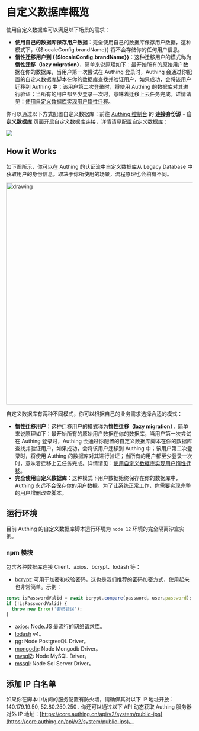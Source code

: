 # 自定义数据库概览

<LastUpdated/>

<!-- ::: hint-warning
只有**企业版**用户能够使用连接自定义数据库功能，详情请见 [https://authing.cn/pricing](https://authing.cn/pricing)。如果你想试用，请联系 [Authing 售后服务人员](csm@authing.cn)。
::: -->

使用自定义数据库可以满足以下场景的需求：

- **使用自己的数据库保存用户数据**：完全使用自己的数据库保存用户数据，这种模式下，{{$localeConfig.brandName}} 将不会存储你的任何用户信息。
- **惰性迁移用户到 {{$localeConfig.brandName}}**：这种迁移用户的模式称为**惰性迁移（lazy migration）**，简单来说原理如下：最开始所有的原始用户数据在你的数据库，当用户第一次尝试在 Authing 登录时，Authing 会通过你配置的自定义数据库脚本在你的数据库查找并验证用户，如果成功，会将该用户迁移到 Authing 中；该用户第二次登录时，将使用 Authing 的数据库对其进行验证；当所有的用户都至少登录一次时，意味着迁移上云任务完成。详情请见：[使用自定义数据库实现用户惰性迁移](./lazy-migration.md)。

你可以通过以下方式配置自定义数据库：前往 [Authing 控制台](https://console.authing.cn/console/userpool) 的 **连接身份源** - **自定义数据库** 页面开启自定义数据库连接，详情请见[配置自定义数据库](./configuration/README.md)：

![](~@imagesZhCn/guides/database-connection/Xnip2021-02-24_16-58-19.png)

## How it Works

如下图所示，你可以在 Authing 的认证流中自定义数据库从 Legacy Database 中获取用户的身份信息。取决于你所使用的场景，流程原理也会稍有不同。

<img src="~@imagesZhCn/guides/Lark20210305-144321.png" alt="drawing" height=600 style="display:block;margin: 0 auto;"/>

自定义数据库有两种不同模式，你可以根据自己的业务需求选择合适的模式：

- **惰性迁移用户**：这种迁移用户的模式称为**惰性迁移（lazy migration）**，简单来说原理如下：最开始所有的原始用户数据在你的数据库，当用户第一次尝试在 Authing 登录时，Authing 会通过你配置的自定义数据库脚本在你的数据库查找并验证用户，如果成功，会将该用户迁移到 Authing 中；该用户第二次登录时，将使用 Authing 的数据库对其进行验证；当所有的用户都至少登录一次时，意味着迁移上云任务完成。详情请见：[使用自定义数据库实现用户惰性迁移](./lazy-migration.md)。
- **完全使用自定义数据库**：这种模式下用户数据始终保存在你的数据库中，Authing 永远不会保存你的用户数据。为了让系统正常工作，你需要实现完整的用户增删改查脚本。

## 运行环境

目前 Authing 的自定义数据库脚本运行环境为 `node 12` 环境的完全隔离沙盒实例。

### npm 模块

包含各种数据库连接 Client、axios、bcrypt、lodash 等：

- [bcrypt](https://github.com/kelektiv/node.bcrypt.js): 可用于加密和校验密码，这也是我们推荐的密码加密方式，使用起来也非常简单。示例：

```javascript
const isPasswordValid = await bcrypt.compare(password, user.password);
if (!isPasswordValid) {
  throw new Error('密码错误');
}
```

- [axios](https://github.com/axios/axios): Node.JS 最流行的网络请求库。
- [lodash](https://lodash.com/) v4。
- [pg](https://node-postgres.com/): Node PostgresQL Driver。
- [mongodb](https://mongodb.github.io/node-mongodb-native/): Node Mongodb Driver。
- [mysql2](https://github.com/sidorares/node-mysql2): Node MySQL Driver。
- [mssql](https://github.com/tediousjs/node-mssql): Node Sql Server Driver。

## 添加 IP 白名单

如果你在脚本中访问的服务配置有防火墙，请确保其对以下 IP 地址开放：140.179.19.50, 52.80.250.250 . 你还可以通过以下 API 动态获取 Authing 服务器对外 IP 地址：[https://core.authing.cn/api/v2/system/public-ips](https://core.authing.cn/api/v2/system/public-ips)。
